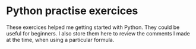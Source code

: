 # Python practise exercices

These exercices helped me getting started with Python. They could be useful for beginners. I also store them here to review the comments I made at the time, when using a particular formula.
